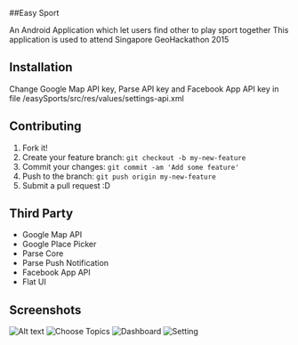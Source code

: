 
##Easy Sport

An Android Application which let users find other to play sport together
This application is used to attend Singapore GeoHackathon 2015

## Installation

Change Google Map API key, Parse API key and Facebook App API key in file /easySports/src/res/values/settings-api.xml


## Contributing

1. Fork it!
2. Create your feature branch: `git checkout -b my-new-feature`
3. Commit your changes: `git commit -am 'Add some feature'`
4. Push to the branch: `git push origin my-new-feature`
5. Submit a pull request :D


## Third Party

- Google Map API
- Google Place Picker
- Parse Core
- Parse Push Notification
- Facebook App API
- Flat UI

## Screenshots
![Alt text](/EasySports/device-2015-12-06-041751.png?raw=true=150x200)
![Choose Topics](/EasySports/device-2015-12-06-042224.png?raw=true "Topics")
![Dashboard](/EasySports/device-2015-12-06-042456.png?raw=true "Dashboard")
![Setting](/EasySports/device-2015-12-06-042418.png?raw=true "Settings")

